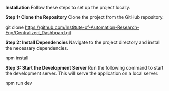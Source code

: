 **Installation**
Follow these steps to set up the project locally.

**Step 1: Clone the Repository**
Clone the project from the GitHub repository.

git clone https://github.com/Institute-of-Automation-Research-Eng/Centralized_Dashboard.git

**Step 2: Install Dependencies**
Navigate to the project directory and install the necessary dependencies.

npm install

**Step 3: Start the Development Server**
Run the following command to start the development server. This will serve the application on a local server.

npm run dev
